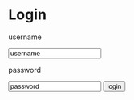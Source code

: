 <!DOCTYPE html>
<html>

<head>
  <meta charset="utf-8">
  <meta name="viewport" content="width=device-width">
  <title>replit</title>
  <link href="style.css" rel="stylesheet" type="text/css" />
  <title>nazrawi</title>
  
</head>

<body>
  <h1> Login</h1>
<p>
   username 
</p>
<input name="username" value ="username" />
  <p>
     password 
  </p>
  <input name="password" value ="password" />
  <button>login</button>
</body>
</html>
